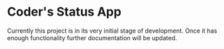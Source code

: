 # Coder's Status App

Currently this project is in its very initial stage of development.
Once it has enough functionality further documentation will be updated.